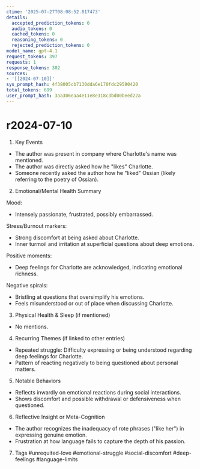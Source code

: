 ```yaml
---
ctime: '2025-07-27T08:08:52.817473'
details:
  accepted_prediction_tokens: 0
  audio_tokens: 0
  cached_tokens: 0
  reasoning_tokens: 0
  rejected_prediction_tokens: 0
model_name: gpt-4.1
request_tokens: 397
requests: 1
response_tokens: 302
sources:
- '[[2024-07-10]]'
sys_prompt_hash: 4f38005cb7130dda6e170fdc29590420
total_tokens: 699
user_prompt_hash: 3aa306eaa4e11e8e318c3bd00beed22a
---
```

# r2024-07-10

1. Key Events
- The author was present in company where Charlotte's name was mentioned.
- The author was directly asked how he "likes" Charlotte.
- Someone recently asked the author how he "liked" Ossian (likely referring to the poetry of Ossian).

2. Emotional/Mental Health Summary

Mood:
- Intensely passionate, frustrated, possibly embarrassed.

Stress/Burnout markers:
- Strong discomfort at being asked about Charlotte.
- Inner turmoil and irritation at superficial questions about deep emotions.

Positive moments:
- Deep feelings for Charlotte are acknowledged, indicating emotional richness.

Negative spirals:
- Bristling at questions that oversimplify his emotions.
- Feels misunderstood or out of place when discussing Charlotte.

3. Physical Health & Sleep (if mentioned)
- No mentions.

4. Recurring Themes (if linked to other entries)
- Repeated struggle: Difficulty expressing or being understood regarding deep feelings for Charlotte.
- Pattern of reacting negatively to being questioned about personal matters.

5. Notable Behaviors
- Reflects inwardly on emotional reactions during social interactions.
- Shows discomfort and possible withdrawal or defensiveness when questioned.

6. Reflective Insight or Meta-Cognition
- The author recognizes the inadequacy of rote phrases ("like her") in expressing genuine emotion.
- Frustration at how language fails to capture the depth of his passion.

7. Tags
#unrequited-love #emotional-struggle #social-discomfort #deep-feelings #language-limits